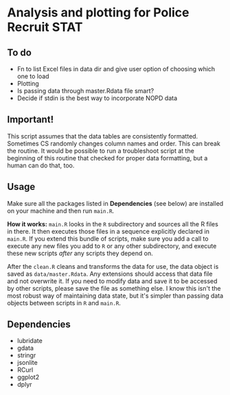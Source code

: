 # Analysis and plotting for Police Recruit STAT

## To do

 * Fn to list Excel files in data dir and give user option of choosing which one to load
 * Plotting
 * Is passing data through master.Rdata file smart?
 * Decide if stdin is the best way to incorporate NOPD data

## Important!

This script assumes that the data tables are consistently formatted. Sometimes CS randomly changes column names and order. This can break the routine. It would be possible to run a troubleshoot script at the beginning of this routine that checked for proper data formatting, but a human can do that, too.

## Usage

Make sure all the packages listed in __Dependencies__ (see below) are installed on your machine and then run `main.R`.

__How it works:__ `main.R` looks in the `R` subdirectory and sources all the R files in there. It then executes those files in a sequence explicitly declared in `main.R`. If you extend this bundle of scripts, make sure you add a call to execute any new files you add to `R` or any other subdirectory, and execute these new scripts _after_ any scripts they depend on.

After the `clean.R` cleans and transforms the data for use, the data object is saved as `data/master.Rdata`. Any extensions should access that data file and not overwrite it. If you need to modify data and save it to be accessed by other scripts, please save the file as something else. I know this isn't the most robust way of maintaining data state, but it's simpler than passing data objects between scripts in `R` and `main.R`.

## Dependencies

 * lubridate
 * gdata
 * stringr
 * jsonlite
 * RCurl
 * ggplot2
 * dplyr
